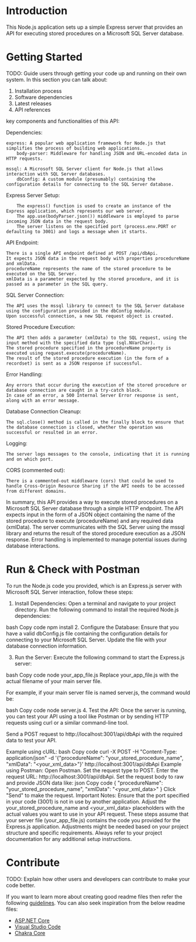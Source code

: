 # Introduction 
This Node.js application sets up a simple Express server that provides an API for executing stored procedures on a Microsoft SQL Server database. 

# Getting Started
TODO: Guide users through getting your code up and running on their own system. In this section you can talk about:
1.	Installation process
2.	Software dependencies
3.	Latest releases
4.	API references

key components and functionalities of this API:

Dependencies:

    express: A popular web application framework for Node.js that simplifies the process of building web applications.
        body-parser: Middleware for handling JSON and URL-encoded data in HTTP requests.

    mssql: A Microsoft SQL Server client for Node.js that allows interaction with SQL Server databases.
        dbConfig: A custom module (presumably) containing the configuration details for connecting to the SQL Server database.

Express Server Setup:

        The express() function is used to create an instance of the Express application, which represents our web server.
        The app.use(bodyParser.json()) middleware is employed to parse incoming JSON data in the request body.
        The server listens on the specified port (process.env.PORT or defaulting to 3001) and logs a message when it starts.
    
API Endpoint:

    There is a single API endpoint defined at POST /api/dbApi.
    It expects JSON data in the request body with properties procedureName and xmlData.
    procedureName represents the name of the stored procedure to be executed on the SQL Server.
    xmlData is a parameter expected by the stored procedure, and it is passed as a parameter in the SQL query.

SQL Server Connection:

    The API uses the mssql library to connect to the SQL Server database using the configuration provided in the dbConfig module.
    Upon successful connection, a new SQL request object is created.

Stored Procedure Execution:

    The API then adds a parameter (xmlData) to the SQL request, using the input method with the specified data type (sql.NVarChar).
    The stored procedure specified in the procedureName property is executed using request.execute(procedureName).
    The result of the stored procedure execution (in the form of a recordset) is sent as a JSON response if successful.
Error Handling:

    Any errors that occur during the execution of the stored procedure or database connection are caught in a try-catch block.
    In case of an error, a 500 Internal Server Error response is sent, along with an error message.
Database Connection Cleanup:

    The sql.close() method is called in the finally block to ensure that the database connection is closed, whether the operation was successful or resulted in an error.
Logging:

    The server logs messages to the console, indicating that it is running and on which port.
    
CORS (commented out):

    There is a commented-out middleware (cors) that could be used to handle Cross-Origin Resource Sharing if the API needs to be accessed from different domains.

In summary, this API provides a way to execute stored procedures on a Microsoft SQL Server database through a simple HTTP endpoint. The API expects input in the form of a JSON object containing the name of the stored procedure to execute (procedureName) and any required data (xmlData). The server communicates with the SQL Server using the mssql library and returns the result of the stored procedure execution as a JSON response. Error handling is implemented to manage potential issues during database interactions.


# Run & Check with Postman

To run the Node.js code you provided, which is an Express.js server with Microsoft SQL Server interaction, follow these steps:

1. Install Dependencies:
Open a terminal and navigate to your project directory. Run the following command to install the required Node.js dependencies:

bash
Copy code
npm install
2. Configure the Database:
Ensure that you have a valid dbConfig.js file containing the configuration details for connecting to your Microsoft SQL Server. Update the file with your database connection information.

3. Run the Server:
Execute the following command to start the Express.js server:

bash
Copy code
node your_app_file.js
Replace your_app_file.js with the actual filename of your main server file.

For example, if your main server file is named server.js, the command would be:

bash
Copy code
node server.js
4. Test the API:
Once the server is running, you can test your API using a tool like Postman or by sending HTTP requests using curl or a similar command-line tool.

Send a POST request to http://localhost:3001/api/dbApi with the required data to test your API.

Example using cURL:
bash
Copy code
curl -X POST -H "Content-Type: application/json" -d '{"procedureName": "your_stored_procedure_name", "xmlData": "<your_xml_data>"}' http://localhost:3001/api/dbApi
Example using Postman:
Open Postman.
Set the request type to POST.
Enter the request URL: http://localhost:3001/api/dbApi.
Set the request body to raw and provide JSON data like:
json
Copy code
{
  "procedureName": "your_stored_procedure_name",
  "xmlData": "<your_xml_data>"
}
Click "Send" to make the request.
Important Notes:
Ensure that the port specified in your code (3001) is not in use by another application.
Adjust the your_stored_procedure_name and <your_xml_data> placeholders with the actual values you want to use in your API request.
These steps assume that your server file (your_app_file.js) contains the code you provided for the Express.js application. Adjustments might be needed based on your project structure and specific requirements. Always refer to your project documentation for any additional setup instructions.

# Contribute
TODO: Explain how other users and developers can contribute to make your code better. 

If you want to learn more about creating good readme files then refer the following [guidelines](https://docs.microsoft.com/en-us/azure/devops/repos/git/create-a-readme?view=azure-devops). You can also seek inspiration from the below readme files:
- [ASP.NET Core](https://github.com/aspnet/Home)
- [Visual Studio Code](https://github.com/Microsoft/vscode)
- [Chakra Core](https://github.com/Microsoft/ChakraCore)